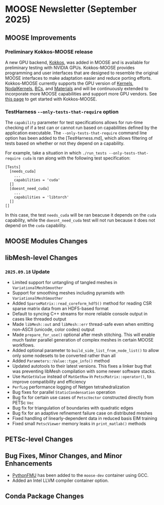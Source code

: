# MOOSE Newsletter (September 2025)

## MOOSE Improvements

### Preliminary Kokkos-MOOSE release

A new GPU backend, [Kokkos](https://kokkos.org/), was added in MOOSE and is available for preliminary testing with NVIDIA GPUs. Kokkos-MOOSE provides programming and user interfaces that are designed to resemble the original MOOSE interfaces to make adaptation easier and reduce porting efforts. Kokkos-MOOSE currently supports the GPU version of [Kernels](syntax/KokkosKernels/index.md), [NodalKernels](syntax/KokkosNodalKernels/index.md), [BCs](syntax/KokkosBCs/index.md), and [Materials](syntax/KokkosMaterials/index.md) and will be continuously extended to incorporate more MOOSE capabilities and support more GPU vendors. See [this page](getting_started/installation/install_kokkos.md) to get started with Kokkos-MOOSE.

### TestHarness `--only-tests-that-require` option

The `capability` parameter for test specifications allows for run-time checking of if a test can or cannot run based on capabilities defined by the application executable. The `--only-tests-that-require` command line option has been added to the [TestHarness.md], which allows filtering of tests based on whether or not they depend on a capability.

For example, take a situation in which `./run_tests --only-tests-that-require cuda` is ran along with the following test specification:

```
[Tests]
  [needs_cuda]
    ...
    capabilities = 'cuda'
  []
  [doesnt_need_cuda]
    ...
    capabilities = 'libtorch'
  []
[]
```

In this case, the test `needs_cuda` will be ran beacuse it depends on the `cuda` capability, while the `doesnt_need_cuda` test will not run because it does not depend on the `cuda` capability.

## MOOSE Modules Changes

## libMesh-level Changes

### `2025.09.18` Update

- Limited support for untangling of tangled meshes in `VariationalMeshSmoother`
- Support for smoothing meshes including pyramids with `VariationalMeshSmoother`
- Added `SparseMatrix::read_coreform_hdf5()` method for reading CSR sparse matrix data from an HDF5-based format
- Default to syncing C++ streams for more reliable console output in cases like threaded output
- Made `libMesh::out` and `libMesh::err` thread-safe even when emitting non-ASCII (unicode, color codes) output
- Made `prepare_for_use()` optional after mesh stitching.  This will enable much faster parallel generation of complex meshes in certain MOOSE workflows.
- Added optional parameter to `build_side_list_from_node_list()` to allow only some nodesets to be converted rather than all
- Added `Parameters::Value::type_info()` method
- Updated autotools to their latest versions.  This fixes a linker bug that was preventing libMesh compilation with some newer software stacks.
- Use `MatGetValue` instead of `MatGetRow` in `PetscMatrix::operator()`, to improve compatibility and efficiency
- `PerfLog` performance logging of Netgen tetrahedralization
- Bug fixes for parallel `StaticCondensation` operation
- Bug fix for certain use cases of `PetscVector` constructed directly from PETSc `Vec`
- Bug fix for triangulation of boundaries with quadratic edges
- Bug fix for an adaptive refinement failure case on distributed meshes
- Fixed handling of linearly-dependent data in reduced basis EIM training
- Fixed small `PetscViewer` memory leaks in `print_matlab()` methods

## PETSc-level Changes

## Bug Fixes, Minor Changes, and Minor Enhancements

- [PythonFMU](https://github.com/NTNU-IHB/PythonFMU) has been added to the `moose-dev` container using GCC.
- Added an Intel LLVM compiler container option.

## Conda Package Changes
